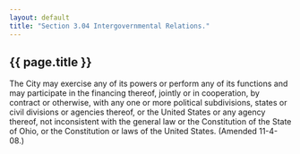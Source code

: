 ```yaml
---
layout: default 
title: "Section 3.04 Intergovernmental Relations."
---
```


{{ page.title }}
----------------

The City may exercise any of its powers or perform any of its functions
and may participate in the financing thereof, jointly or in cooperation,
by contract or otherwise, with any one or more political subdivisions,
states or civil divisions or agencies thereof, or the United States or
any agency thereof, not inconsistent with the general law or the
Constitution of the State of Ohio, or the Constitution or laws of the
United States. (Amended 11-4-08.)
